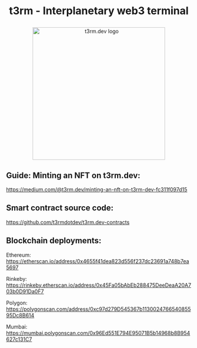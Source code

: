 <h1><p align="center">t3rm - Interplanetary web3 terminal</p></h1>
<p align="center"><img width="360" height="360" src="https://user-images.githubusercontent.com/89753866/131451030-bf955dc7-d1b7-4598-9cb5-8ddbc5d2bee9.png" alt="t3rm.dev logo" /></p>

## Guide: Minting an NFT on t3rm.dev:
https://medium.com/@t3rm.dev/minting-an-nft-on-t3rm-dev-fc311f097d15

## Smart contract source code:
https://github.com/t3rmdotdev/t3rm.dev-contracts

## Blockchain deployments:
Ethereum:    
https://etherscan.io/address/0x4655f41dea823d556f237dc23691a748b7ea5697

Rinkeby:    
https://rinkeby.etherscan.io/address/0x45Fa05bAbEb288475DeeDeaA20A703b0D91Da0F7

Polygon:    
https://polygonscan.com/address/0xc97d279D545367b113002476654085595Dc8B614

Mumbai:    
https://mumbai.polygonscan.com/0x96Ed551E794E95071B5b14968b8B954627c131C7

